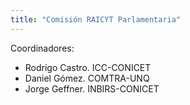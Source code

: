 ```yaml
---
title: "Comisión RAICYT Parlamentaria"
---
```


Coordinadores:

* Rodrigo Castro. ICC-CONICET 
* Daniel Gómez. COMTRA-UNQ 
* Jorge Geffner. INBIRS-CONICET
